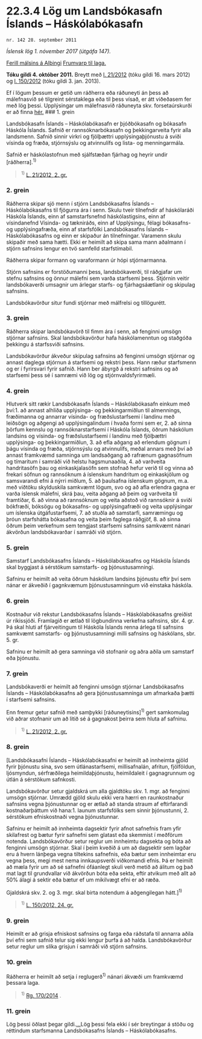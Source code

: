 # 22.3.4 Lög um Landsbókasafn Íslands – Háskólabókasafn

`nr. 142 28. september 2011`

_Íslensk lög 1. nóvember 2017 (útgáfa 147)._

[Ferill málsins á Alþingi](https://www.althingi.is/thingstorf/thingmalalistar-eftir-thingum/ferill/?ltg=139&mnr=760)
[Frumvarp til laga.](https://www.althingi.is/altext/139/s/1316.html)

**Tóku gildi 4. október 2011.**
Breytt með
[l. 21/2012](https://althingi.is/altext/stjt/2012.021.html) (tóku gildi 16. mars 2012) og
[l. 150/2012](https://althingi.is/altext/stjt/2012.150.html) (tóku gildi 3. jan. 2013).

Ef í lögum þessum er getið um ráðherra eða ráðuneyti án þess að málefnasvið sé tilgreint sérstaklega eða til þess vísað, er átt viðeðasem fer með lög þessi. Upplýsingar um málefnasvið ráðuneyta skv. forsetaúrskurði er að finna [hér.](2017015.md) ### 1. grein



Landsbókasafn Íslands – Háskólabókasafn er þjóðbókasafn og bókasafn Háskóla Íslands. Safnið er rannsóknarbókasafn og þekkingarveita fyrir alla landsmenn. Safnið sinnir virkri og fjölþættri upplýsingaþjónustu á sviði vísinda og fræða, stjórnsýslu og atvinnulífs og lista- og menningarmála.

Safnið er háskólastofnun með sjálfstæðan fjárhag og heyrir undir [ráðherra].<sup>1)</sup> 

> <sup>1)</sup> [L. 21/2012, 2. gr.](https://althingi.is/altext/stjt/2012.021.html)

### 2. grein



Ráðherra skipar sjö menn í stjórn Landsbókasafns Íslands – Háskólabókasafns til fjögurra ára í senn. Skulu tveir tilnefndir af háskólaráði Háskóla Íslands, einn af samstarfsnefnd háskólastigsins, einn af vísindanefnd Vísinda- og tækniráðs, einn af Upplýsingu, félagi bókasafns- og upplýsingafræða, einn af starfsfólki Landsbókasafns Íslands – Háskólabókasafns og einn er skipaður án tilnefningar. Varamenn skulu skipaðir með sama hætti. Ekki er heimilt að skipa sama mann aðalmann í stjórn safnsins lengur en tvö samfelld starfstímabil.

Ráðherra skipar formann og varaformann úr hópi stjórnarmanna.

Stjórn safnsins er forstöðumanni þess, landsbókaverði, til ráðgjafar um stefnu safnsins og önnur málefni sem varða starfsemi þess. Stjórnin veitir landsbókaverði umsagnir um árlegar starfs- og fjárhagsáætlanir og skipulag safnsins.

Landsbókavörður situr fundi stjórnar með málfrelsi og tillögurétt.

### 3. grein



Ráðherra skipar landsbókavörð til fimm ára í senn, að fenginni umsögn stjórnar safnsins. Skal landsbókavörður hafa háskólamenntun og staðgóða þekkingu á starfssviði safnsins.

Landsbókavörður ákveður skipulag safnsins að fenginni umsögn stjórnar og annast daglega stjórnun á starfsemi og rekstri þess. Hann ræður starfsmenn og er í fyrirsvari fyrir safnið. Hann ber ábyrgð á rekstri safnsins og að starfsemi þess sé í samræmi við lög og stjórnvaldsfyrirmæli.

### 4. grein



Hlutverk sitt rækir Landsbókasafn Íslands – Háskólabókasafn einkum með því:1. að annast alhliða upplýsinga- og þekkingarmiðlun til almennings, fræðimanna og annarrar vísinda- og fræðslustarfsemi í landinu með leiðsögn og aðgengi að upplýsingalindum í hvaða formi sem er,
2. að sinna þörfum kennslu og rannsóknarstarfsemi í Háskóla Íslands, öðrum háskólum landsins og vísinda- og fræðslustarfsemi í landinu með fjölþættri upplýsinga- og þekkingarmiðlun,
3. að efla aðgang að erlendum gögnum í þágu vísinda og fræða, stjórnsýslu og atvinnulífs, meðal annars með því að annast framkvæmd samninga um landsaðgang að rafrænum gagnasöfnum og tímaritum í samráði við helstu hagsmunaaðila,
4. að varðveita handritasöfn þau og einkaskjalasöfn sem stofnað hefur verið til og vinna að frekari söfnun og rannsóknum á íslenskum handritum og einkaskjölum og samsvarandi efni á nýrri miðlum,
5. að þaulsafna íslenskum gögnum, m.a. með viðtöku skylduskila samkvæmt lögum, svo og að afla erlendra gagna er varða íslensk málefni, skrá þau, veita aðgang að þeim og varðveita til framtíðar,
6. að vinna að rannsóknum og veita aðstoð við rannsóknir á sviði bókfræði, bóksögu og bókasafns- og upplýsingafræði og veita upplýsingar um íslenska útgáfustarfsemi,
7. að stuðla að samstarfi, samræmingu og þróun starfshátta bókasafna og veita þeim faglega ráðgjöf,
8. að sinna öðrum þeim verkefnum sem tengjast starfsemi safnsins samkvæmt nánari ákvörðun landsbókavarðar í samráði við stjórn.

### 5. grein



Samstarf Landsbókasafns Íslands – Háskólabókasafns og Háskóla Íslands skal byggjast á sérstökum samstarfs- og þjónustusamningi.

Safninu er heimilt að veita öðrum háskólum landsins þjónustu eftir því sem nánar er ákveðið í gagnkvæmum þjónustusamningum við einstaka háskóla.

### 6. grein



Kostnaður við rekstur Landsbókasafns Íslands – Háskólabókasafns greiðist úr ríkissjóði. Framlagið er ætlað til lögbundinna verkefna safnsins, sbr. 4. gr. Þá skal hluti af fjárveitingum til Háskóla Íslands renna árlega til safnsins samkvæmt samstarfs- og þjónustusamningi milli safnsins og háskólans, sbr. 5. gr.

Safninu er heimilt að gera samninga við stofnanir og aðra aðila um samstarf eða þjónustu.

### 7. grein



Landsbókaverði er heimilt að fenginni umsögn stjórnar Landsbókasafns Íslands – Háskólabókasafns að gera þjónustusamninga um afmarkaða þætti í starfsemi safnsins.

Enn fremur getur safnið með samþykki [ráðuneytisins]<sup>1)</sup> gert samkomulag við aðrar stofnanir um að litið sé á gagnakost þeirra sem hluta af safninu.

> <sup>1)</sup> [L. 21/2012, 2. gr.](https://althingi.is/altext/stjt/2012.021.html)

### 8. grein



[Landsbókasafni Íslands – Háskólabókasafni er heimilt að innheimta gjöld fyrir þjónustu sína, svo sem útlánastarfsemi, millisafnalán, afritun, fjölföldun, ljósmyndun, sérfræðilega heimildaþjónustu, heimildaleit í gagnagrunnum og útlán á sérstökum safnkosti.

Landsbókavörður setur gjaldskrá um alla gjaldtöku skv. 1. mgr. að fenginni umsögn stjórnar. Umrædd gjöld skulu ekki vera hærri en raunkostnaður safnsins vegna þjónustunnar og er ætlað að standa straum af eftirfarandi kostnaðarþáttum við hana:1. launum starfsfólks sem sinnir þjónustunni,
2. sérstökum efniskostnaði vegna þjónustunnar.

Safninu er heimilt að innheimta dagsektir fyrir afnot safnefnis fram yfir skilafrest og bætur fyrir safnefni sem glatast eða skemmist í meðförum notenda. Landsbókavörður setur reglur um innheimtu dagsekta og bóta að fenginni umsögn stjórnar. Skal í þeim kveðið á um að dagsektir sem lagðar eru á hvern lánþega vegna tiltekins safnefnis, eða bætur sem innheimtar eru vegna þess, megi mest nema innkaupsverði viðkomandi efnis. Þá er heimilt að mæla fyrir um að sé safnefni ófáanlegt skuli verð metið að álitum og það mat lagt til grundvallar við ákvörðun bóta eða sekta, eftir atvikum með allt að 50% álagi á sektir eða bætur ef um mikilvægt efni er að ræða.

Gjaldskrá skv. 2. og 3. mgr. skal birta notendum á aðgengilegan hátt.]<sup>1)</sup> 

> <sup>1)</sup> [L. 150/2012, 24. gr.](https://althingi.is/altext/stjt/2012.150.html#G24)

### 9. grein



Heimilt er að grisja efniskost safnsins og farga eða ráðstafa til annarra aðila því efni sem safnið telur sig ekki lengur þurfa á að halda. Landsbókavörður setur reglur um slíka grisjun í samráði við stjórn safnsins.

### 10. grein



Ráðherra er heimilt að setja í reglugerð<sup>1)</sup> nánari ákvæði um framkvæmd þessara laga.

> <sup>1)</sup> [Rg. 170/2014](https://www.reglugerd.is/reglugerdir/allar/nr/170-2014) .



### 11. grein



Lög þessi öðlast þegar gildi.[…](https://www.althingi.is/lagasafn/leidbeiningar/)Lög þessi fela ekki í sér breytingar á stöðu og réttindum starfsmanna Landsbókasafns Íslands – Háskólabókasafns.
